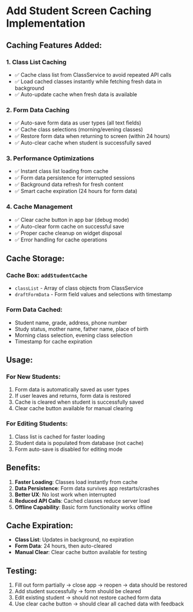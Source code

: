 # Add Student Screen Caching Implementation

## Caching Features Added:

### 1. **Class List Caching**
- ✅ Cache class list from ClassService to avoid repeated API calls
- ✅ Load cached classes instantly while fetching fresh data in background
- ✅ Auto-update cache when fresh data is available

### 2. **Form Data Caching**
- ✅ Auto-save form data as user types (all text fields)
- ✅ Cache class selections (morning/evening classes)
- ✅ Restore form data when returning to screen (within 24 hours)
- ✅ Auto-clear cache when student is successfully saved

### 3. **Performance Optimizations**
- ✅ Instant class list loading from cache
- ✅ Form data persistence for interrupted sessions
- ✅ Background data refresh for fresh content
- ✅ Smart cache expiration (24 hours for form data)

### 4. **Cache Management**
- ✅ Clear cache button in app bar (debug mode)
- ✅ Auto-clear form cache on successful save
- ✅ Proper cache cleanup on widget disposal
- ✅ Error handling for cache operations

## Cache Storage:

### Cache Box: `addStudentCache`
- `classList` - Array of class objects from ClassService
- `draftFormData` - Form field values and selections with timestamp

### Form Data Cached:
- Student name, grade, address, phone number
- Study status, mother name, father name, place of birth
- Morning class selection, evening class selection
- Timestamp for cache expiration

## Usage:

### For New Students:
1. Form data is automatically saved as user types
2. If user leaves and returns, form data is restored
3. Cache is cleared when student is successfully saved
4. Clear cache button available for manual clearing

### For Editing Students:
1. Class list is cached for faster loading
2. Student data is populated from database (not cache)
3. Form auto-save is disabled for editing mode

## Benefits:

1. **Faster Loading**: Classes load instantly from cache
2. **Data Persistence**: Form data survives app restarts/crashes
3. **Better UX**: No lost work when interrupted
4. **Reduced API Calls**: Cached classes reduce server load
5. **Offline Capability**: Basic form functionality works offline

## Cache Expiration:

- **Class List**: Updates in background, no expiration
- **Form Data**: 24 hours, then auto-cleared
- **Manual Clear**: Clear cache button available for testing

## Testing:

1. Fill out form partially → close app → reopen → data should be restored
2. Add student successfully → form should be cleared
3. Edit existing student → should not restore cached form data
4. Use clear cache button → should clear all cached data with feedback
